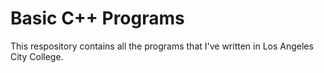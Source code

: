 # Basic C++ Programs

This respository contains all the programs that I've written in Los Angeles City College.
